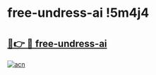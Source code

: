 # free-undress-ai !5m4j4

# <h2><a href="https://0po6v2.esa.edu.pl?title=free-undress-ai&ref=5m4j4">🔗👉 🔴 free-undress-ai</a></h2>

[![acn](https://github.com/user-attachments/assets/0f9c940e-d8b0-45ae-aac7-cd30a18b3e1c)](https://0po6v2.esa.edu.pl?title=free-undress-ai&ref=5m4j4)


